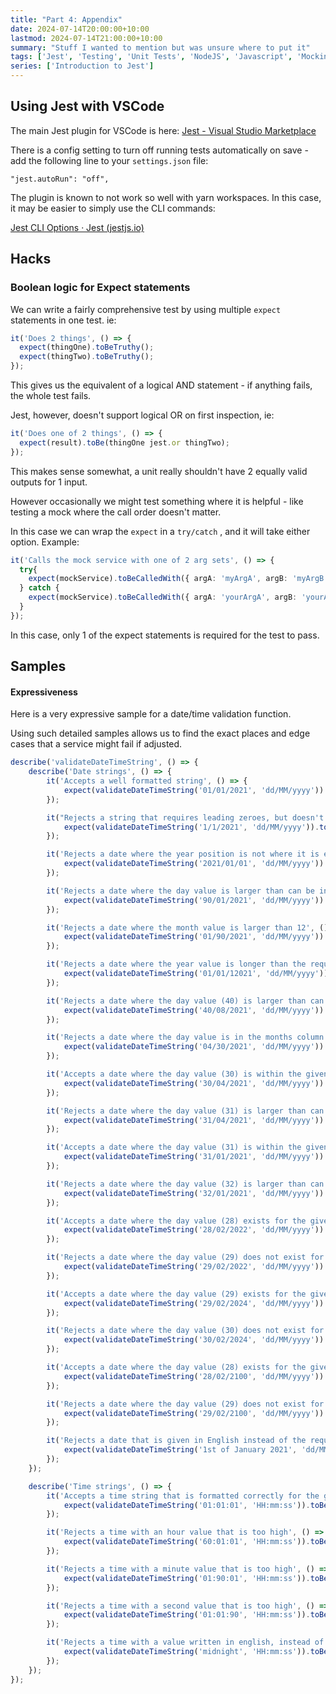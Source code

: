 ```yaml
---
title: "Part 4: Appendix"
date: 2024-07-14T20:00:00+10:00
lastmod: 2024-07-14T21:00:00+10:00
summary: "Stuff I wanted to mention but was unsure where to put it"
tags: ['Jest', 'Testing', 'Unit Tests', 'NodeJS', 'Javascript', 'Mocking', 'Stubbing', "Spy"]
series: ['Introduction to Jest']
---
```


Using Jest with VSCode
----------------------

The main Jest plugin for VSCode is here: [Jest - Visual Studio Marketplace](https://marketplace.visualstudio.com/items?itemName=Orta.vscode-jest)

  

There is a config setting to turn off running tests automatically on save - add the following line to your `settings.json` file:

```plain
"jest.autoRun": "off",
```

  

The plugin is known to not work so well with yarn workspaces. In this case, it may be easier to simply use the CLI commands:

[Jest CLI Options · Jest (jestjs.io)](https://jestjs.io/docs/cli)

Hacks
-----

### Boolean logic for Expect statements

We can write a fairly comprehensive test by using multiple `expect` statements in one test. ie:

```typescript
it('Does 2 things', () => {
  expect(thingOne).toBeTruthy();
  expect(thingTwo).toBeTruthy();
});
```

This gives us the equivalent of a logical AND statement - if anything fails, the whole test fails.

Jest, however, doesn't support logical OR on first inspection, ie:

```typescript
it('Does one of 2 things', () => {
  expect(result).toBe(thingOne jest.or thingTwo);
});
```

This makes sense somewhat, a unit really shouldn't have 2 equally valid outputs for 1 input.

  

However occasionally we might test something where it is helpful - like testing a mock where the call order doesn't matter.

  

In this case we can wrap the `expect` in a `try/catch` , and it will take either option. Example:

  

```typescript
it('Calls the mock service with one of 2 arg sets', () => {
  try{
    expect(mockService).toBeCalledWith({ argA: 'myArgA', argB: 'myArgB' });
  } catch {
    expect(mockService).toBeCalledWith({ argA: 'yourArgA', argB: 'yourArgB' });
  }
});
```

In this case, only 1 of the expect statements is required for the test to pass.

  

Samples
-------

#### Expressiveness

Here is a very expressive sample for a date/time validation function.

Using such detailed samples allows us to find the exact places and edge cases that a service might fail if adjusted.

```typescript
describe('validateDateTimeString', () => {
    describe('Date strings', () => {
        it('Accepts a well formatted string', () => {
            expect(validateDateTimeString('01/01/2021', 'dd/MM/yyyy')).toBeTruthy();
        });

        it("Rejects a string that requires leading zeroes, but doesn't supply them", () => {
            expect(validateDateTimeString('1/1/2021', 'dd/MM/yyyy')).toBeFalsy();
        });

        it('Rejects a date where the year position is not where it is expected', () => {
            expect(validateDateTimeString('2021/01/01', 'dd/MM/yyyy')).toBeFalsy();
        });

        it('Rejects a date where the day value is larger than can be in any month', () => {
            expect(validateDateTimeString('90/01/2021', 'dd/MM/yyyy')).toBeFalsy();
        });

        it('Rejects a date where the month value is larger than 12', () => {
            expect(validateDateTimeString('01/90/2021', 'dd/MM/yyyy')).toBeFalsy();
        });

        it('Rejects a date where the year value is longer than the required four digits', () => {
            expect(validateDateTimeString('01/01/12021', 'dd/MM/yyyy')).toBeFalsy();
        });

        it('Rejects a date where the day value (40) is larger than can be for a given month', () => {
            expect(validateDateTimeString('40/08/2021', 'dd/MM/yyyy')).toBeFalsy();
        });

        it('Rejects a date where the day value is in the months column (ie - American formatting)', () => {
            expect(validateDateTimeString('04/30/2021', 'dd/MM/yyyy')).toBeFalsy();
        });

        it('Accepts a date where the day value (30) is within the given month (April)', () => {
            expect(validateDateTimeString('30/04/2021', 'dd/MM/yyyy')).toBeTruthy();
        });

        it('Rejects a date where the day value (31) is larger than can be for a given month (April)', () => {
            expect(validateDateTimeString('31/04/2021', 'dd/MM/yyyy')).toBeFalsy();
        });

        it('Accepts a date where the day value (31) is within the given month (January)', () => {
            expect(validateDateTimeString('31/01/2021', 'dd/MM/yyyy')).toBeTruthy();
        });

        it('Rejects a date where the day value (32) is larger than can be for a given month (January)', () => {
            expect(validateDateTimeString('32/01/2021', 'dd/MM/yyyy')).toBeFalsy();
        });

        it('Accepts a date where the day value (28) exists for the given February (2022)', () => {
            expect(validateDateTimeString('28/02/2022', 'dd/MM/yyyy')).toBeTruthy();
        });

        it('Rejects a date where the day value (29) does not exist for the given February (2022)', () => {
            expect(validateDateTimeString('29/02/2022', 'dd/MM/yyyy')).toBeFalsy();
        });

        it('Accepts a date where the day value (29) exists for the given February (2024)', () => {
            expect(validateDateTimeString('29/02/2024', 'dd/MM/yyyy')).toBeTruthy();
        });

        it('Rejects a date where the day value (30) does not exist for the given February (2024)', () => {
            expect(validateDateTimeString('30/02/2024', 'dd/MM/yyyy')).toBeFalsy();
        });

        it('Accepts a date where the day value (28) exists for the given February (2100)', () => {
            expect(validateDateTimeString('28/02/2100', 'dd/MM/yyyy')).toBeTruthy();
        });

        it('Rejects a date where the day value (29) does not exist for the given February (2100)', () => {
            expect(validateDateTimeString('29/02/2100', 'dd/MM/yyyy')).toBeFalsy();
        });

        it('Rejects a date that is given in English instead of the required date string', () => {
            expect(validateDateTimeString('1st of January 2021', 'dd/MM/yyyy')).toBeFalsy();
        });
    });

    describe('Time strings', () => {
        it('Accepts a time string that is formatted correctly for the given format', () => {
            expect(validateDateTimeString('01:01:01', 'HH:mm:ss')).toBeTruthy();
        });

        it('Rejects a time with an hour value that is too high', () => {
            expect(validateDateTimeString('60:01:01', 'HH:mm:ss')).toBeFalsy();
        });

        it('Rejects a time with a minute value that is too high', () => {
            expect(validateDateTimeString('01:90:01', 'HH:mm:ss')).toBeFalsy();
        });

        it('Rejects a time with a second value that is too high', () => {
            expect(validateDateTimeString('01:01:90', 'HH:mm:ss')).toBeFalsy();
        });

        it('Rejects a time with a value written in english, instead of the required date format', () => {
            expect(validateDateTimeString('midnight', 'HH:mm:ss')).toBeFalsy();
        });
    });
});


```
